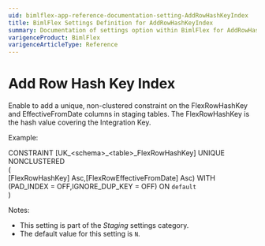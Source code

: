 ```yaml
---
uid: bimlflex-app-reference-documentation-setting-AddRowHashKeyIndex
title: BimlFlex Settings Definition for AddRowHashKeyIndex
summary: Documentation of settings option within BimlFlex for AddRowHashKeyIndex
varigenceProduct: BimlFlex
varigenceArticleType: Reference
---
```


# Add Row Hash Key Index

Enable to add a unique, non-clustered constraint on the FlexRowHashKey and EffectiveFromDate columns in staging tables. The FlexRowHashKey is the hash value covering the Integration Key.



Example:



CONSTRAINT [UK_\<schema\>_\<table\>_FlexRowHashKey] UNIQUE NONCLUSTERED<br>(<br>  [FlexRowHashKey] Asc,[FlexRowEffectiveFromDate] Asc) WITH (PAD_INDEX = OFF,IGNORE_DUP_KEY = OFF) ON `default`<br>)

Notes:

* This setting is part of the *Staging* settings category.
* The default value for this setting is `N`.
